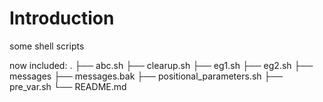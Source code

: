 # Introduction
some shell scripts

now included:
.
├── abc.sh
├── clearup.sh
├── eg1.sh
├── eg2.sh
├── messages
├── messages.bak
├── positional_parameters.sh
├── pre_var.sh
└── README.md

